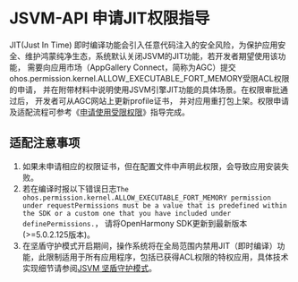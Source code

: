# JSVM-API 申请JIT权限指导

JIT(Just In Time) 即时编译功能会引入任意代码注入的安全风险，为保护应用安全、维护鸿蒙纯净生态，系统默认关闭JSVM的JIT功能，若开发者期望使用该功能， 需要向应用市场（AppGallery Connect，简称为AGC）提交ohos.permission.kernel.ALLOW_EXECUTABLE_FORT_MEMORY受限ACL权限的申请， 并在附带材料中说明使用JSVM引擎JIT功能的具体场景。在权限审批通过后， 开发者可从AGC网站上更新profile证书， 并对应用重打包上架。权限申请及适配流程可参考《[申请使用受限权限](https://developer.huawei.com/consumer/cn/doc/harmonyos-guides-V5/declare-permissions-in-acl-V5)》指导完成。


## 适配注意事项
1. 如果未申请相应的权限证书，但在配置文件中声明此权限，会导致应用安装失败。
2. 若在编译时报以下错误日志`The ohos.permission.kernel.ALLOW_EXECUTABLE_FORT_MEMORY permission under requestPermissions must be a value that is predefined within the SDK or a custom one that you have included under definePermissions.`， 请将OpenHarmony SDK更新到最新版本(>=5.0.2.125版本)。
3. 在坚盾守护模式开启期间，操作系统将在全局范围内禁用JIT（即时编译）功能，此限制适用于所有应用程序，包括已获得ACL权限的特权应用，具体技术实现细节请参阅[JSVM 坚盾守护模式](jsvm-secure-shield-mode.md)。